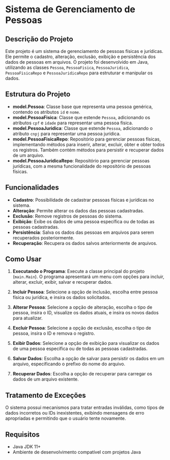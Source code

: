 # Sistema de Gerenciamento de Pessoas

## Descrição do Projeto

Este projeto é um sistema de gerenciamento de pessoas físicas e jurídicas. Ele permite o cadastro, alteração, exclusão, exibição e persistência dos dados de pessoas em arquivos. O projeto foi desenvolvido em Java, utilizando as classes `Pessoa`, `PessoaFisica`, `PessoaJuridica`, `PessoaFisicaRepo` e `PessoaJuridicaRepo` para estruturar e manipular os dados.

## Estrutura do Projeto

- **model.Pessoa**: Classe base que representa uma pessoa genérica, contendo os atributos `id` e `nome`.
- **model.PessoaFisica**: Classe que estende `Pessoa`, adicionando os atributos `cpf` e `idade` para representar uma pessoa física.
- **model.PessoaJuridica**: Classe que estende `Pessoa`, adicionando o atributo `cnpj` para representar uma pessoa jurídica.
- **model.PessoaFisicaRepo**: Repositório para gerenciar pessoas físicas, implementando métodos para inserir, alterar, excluir, obter e obter todos os registros. Também contém métodos para persistir e recuperar dados de um arquivo.
- **model.PessoaJuridicaRepo**: Repositório para gerenciar pessoas jurídicas, com a mesma funcionalidade do repositório de pessoas físicas.

## Funcionalidades

- **Cadastro**: Possibilidade de cadastrar pessoas físicas e jurídicas no sistema.
- **Alteração**: Permite alterar os dados das pessoas cadastradas.
- **Exclusão**: Remove registros de pessoas do sistema.
- **Exibição**: Exibe os dados de uma pessoa específica ou de todas as pessoas cadastradas.
- **Persistência**: Salva os dados das pessoas em arquivos para serem recuperados posteriormente.
- **Recuperação**: Recupera os dados salvos anteriormente de arquivos.

## Como Usar

1. **Executando o Programa**: Execute a classe principal do projeto (`main.Main`). O programa apresentará um menu com opções para incluir, alterar, excluir, exibir, salvar e recuperar dados.

2. **Incluir Pessoa**: Selecione a opção de inclusão, escolha entre pessoa física ou jurídica, e insira os dados solicitados.

3. **Alterar Pessoa**: Selecione a opção de alteração, escolha o tipo de pessoa, insira o ID, visualize os dados atuais, e insira os novos dados para atualizar.

4. **Excluir Pessoa**: Selecione a opção de exclusão, escolha o tipo de pessoa, insira o ID e remova o registro.

5. **Exibir Dados**: Selecione a opção de exibição para visualizar os dados de uma pessoa específica ou de todas as pessoas cadastradas.

6. **Salvar Dados**: Escolha a opção de salvar para persistir os dados em um arquivo, especificando o prefixo do nome do arquivo.

7. **Recuperar Dados**: Escolha a opção de recuperar para carregar os dados de um arquivo existente.

## Tratamento de Exceções

O sistema possui mecanismos para tratar entradas inválidas, como tipos de dados incorretos ou IDs inexistentes, exibindo mensagens de erro apropriadas e permitindo que o usuário tente novamente.

## Requisitos

- Java JDK 11+
- Ambiente de desenvolvimento compatível com projetos Java
